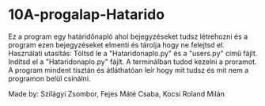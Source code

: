 # 10A-progalap-Hatarido
Ez a program egy határidőnapló ahol bejegyzéseket tudsz létrehozni és a program ezen bejegyzéseket elmenti és tárolja hogy ne felejtsd el.
Használati utasítás:
Töltsd le a "Hataridonaplo.py" és a "users.py" című fájlt.
Indítsd el a "Hataridonaplo.py" fájlt. A terminálban tudod kezelni a proramot.
A program mindent tisztán és átláthatóan leír hogy mit tudsz és mit nem a programon belül csinálni.


Made by: Szilágyi Zsombor, Fejes Máté Csaba, Kocsi Roland Milán
